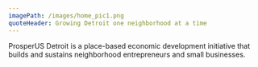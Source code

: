 ```yaml
---
imagePath: /images/home_pic1.png
quoteHeader: Growing Detroit one neighborhood at a time 
---
```

ProsperUS Detroit is a place-based economic development initiative that builds and sustains neighborhood entrepreneurs and small businesses.
